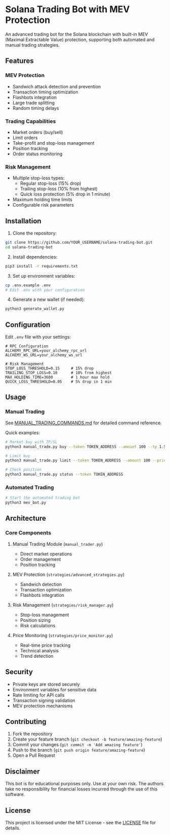 # Solana Trading Bot with MEV Protection

An advanced trading bot for the Solana blockchain with built-in MEV (Maximal Extractable Value) protection, supporting both automated and manual trading strategies.

## Features

### MEV Protection
- Sandwich attack detection and prevention
- Transaction timing optimization
- Flashbots integration
- Large trade splitting
- Random timing delays

### Trading Capabilities
- Market orders (buy/sell)
- Limit orders
- Take-profit and stop-loss management
- Position tracking
- Order status monitoring

### Risk Management
- Multiple stop-loss types:
  - Regular stop-loss (15% drop)
  - Trailing stop-loss (10% from highest)
  - Quick loss protection (5% drop in 1 minute)
- Maximum holding time limits
- Configurable risk parameters

## Installation

1. Clone the repository:
```bash
git clone https://github.com/YOUR_USERNAME/solana-trading-bot.git
cd solana-trading-bot
```

2. Install dependencies:
```bash
pip3 install -r requirements.txt
```

3. Set up environment variables:
```bash
cp .env.example .env
# Edit .env with your configuration
```

4. Generate a new wallet (if needed):
```bash
python3 generate_wallet.py
```

## Configuration

Edit `.env` file with your settings:
```env
# RPC Configuration
ALCHEMY_RPC_URL=your_alchemy_rpc_url
ALCHEMY_WS_URL=your_alchemy_ws_url

# Risk Management
STOP_LOSS_THRESHOLD=0.15     # 15% drop
TRAILING_STOP_LOSS=0.10      # 10% from highest
MAX_HOLDING_TIME=3600        # 1 hour max hold
QUICK_LOSS_THRESHOLD=0.05    # 5% drop in 1 min
```

## Usage

### Manual Trading
See [MANUAL_TRADING_COMMANDS.md](MANUAL_TRADING_COMMANDS.md) for detailed command reference.

Quick examples:
```bash
# Market buy with TP/SL
python3 manual_trade.py buy --token TOKEN_ADDRESS --amount 100 --tp 1.5 --sl 0.85

# Limit buy
python3 manual_trade.py limit --token TOKEN_ADDRESS --amount 100 --price 1.0

# Check position
python3 manual_trade.py status --token TOKEN_ADDRESS
```

### Automated Trading
```bash
# Start the automated trading bot
python3 mev_bot.py
```

## Architecture

### Core Components
1. Manual Trading Module (`manual_trader.py`)
   - Direct market operations
   - Order management
   - Position tracking

2. MEV Protection (`strategies/advanced_strategies.py`)
   - Sandwich detection
   - Transaction optimization
   - Flashbots integration

3. Risk Management (`strategies/risk_manager.py`)
   - Stop-loss management
   - Position sizing
   - Risk calculations

4. Price Monitoring (`strategies/price_monitor.py`)
   - Real-time price tracking
   - Technical analysis
   - Trend detection

## Security

- Private keys are stored securely
- Environment variables for sensitive data
- Rate limiting for API calls
- Transaction signing validation
- MEV protection mechanisms

## Contributing

1. Fork the repository
2. Create your feature branch (`git checkout -b feature/amazing-feature`)
3. Commit your changes (`git commit -m 'Add amazing feature'`)
4. Push to the branch (`git push origin feature/amazing-feature`)
5. Open a Pull Request

## Disclaimer

This bot is for educational purposes only. Use at your own risk. The authors take no responsibility for financial losses incurred through the use of this software.

## License

This project is licensed under the MIT License - see the [LICENSE](LICENSE) file for details.
